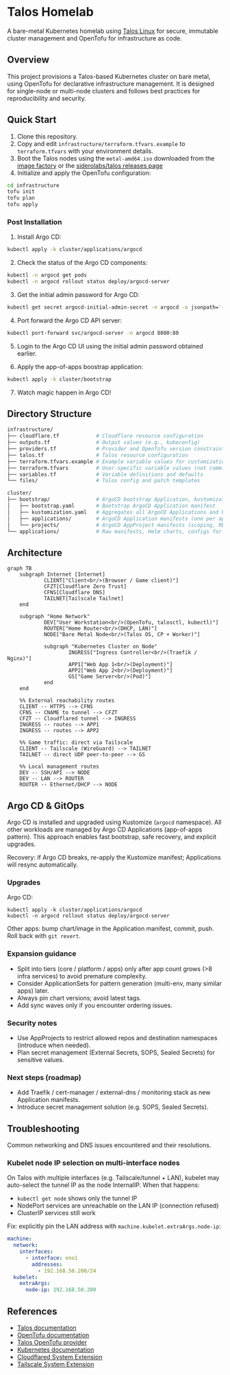 # Talos Homelab

A bare-metal Kubernetes homelab using [Talos Linux](https://www.talos.dev/docs/) for secure, immutable cluster management and OpenTofu for infrastructure as code.

## Overview

This project provisions a Talos-based Kubernetes cluster on bare metal, using OpenTofu for declarative infrastructure management. It is designed for single-node or multi-node clusters and follows best practices for reproducibility and security.

## Quick Start

1. Clone this repository.
2. Copy and edit `infrastructure/terraform.tfvars.example` to `terraform.tfvars` with your environment details.
3. Boot the Talos nodes using the `metal-amd64.iso` downloaded from the [image factory](https://factory.talos.dev/) or the [siderolabs/talos releases page](https://github.com/siderolabs/talos/releases)
4. Initialize and apply the OpenTofu configuration:

```sh
cd infrastructure
tofu init
tofu plan
tofu apply
```

### Post Installation

1. Install Argo CD:

```sh
kubectl apply -k cluster/applications/argocd
```

2. Check the status of the Argo CD components:

```sh
kubectl -n argocd get pods
kubectl -n argocd rollout status deploy/argocd-server
```

3. Get the initial admin password for Argo CD:

```sh
kubectl get secret argocd-initial-admin-secret -n argocd -o jsonpath='{.data.password}' | base64 -d
```

4. Port forward the Argo CD API server:

```sh
kubectl port-forward svc/argocd-server -n argocd 8080:80
```

5. Login to the Argo CD UI using the initial admin password obtained earlier.

6. Apply the app-of-apps boostrap application:

```sh
kubectl apply -k cluster/bootstrap
```

7. Watch magic happen in Argo CD!

## Directory Structure

```sh
infrastructure/
├── cloudflare.tf            # Cloudflare resource configuration
├── outputs.tf               # Output values (e.g., kubeconfig)
├── providers.tf             # Provider and OpenTofu version constraints
├── talos.tf                 # Talos resource configuration
├── terraform.tfvars.example # Example variable values for customization
├── terraform.tfvars         # User-specific variable values (not committed)
├── variables.tf             # Variable definitions and defaults
└── files/                   # Talos config and patch templates

cluster/
├── bootstrap/               # ArgoCD bootstrap Application, kustomization, aggregation
│   ├── bootstrap.yaml       # Bootstrap ArgoCD Application manifest
│   ├── kustomization.yaml   # Aggregates all ArgoCD Applications and Projects
│   ├── applications/        # ArgoCD Application manifests (one per app)
│   └── projects/            # ArgoCD AppProject manifests (scoping, RBAC, repo/namespace restrictions)
└── applications/            # Raw manifests, Helm charts, configs for individual workloads
```

## Architecture

```mermaid
graph TB
	subgraph Internet [Internet]
			CLIENT["Client<br/>(Browser / Game client)"]
			CFZT[Cloudflare Zero Trust]
			CFNS[Cloudflare DNS]
			TAILNET[Tailscale Tailnet]
	end

	subgraph "Home Network"
			DEV["User Workstation<br/>(OpenTofu, talosctl, kubectl)"]
			ROUTER["Home Router<br/>(DHCP, LAN)"]
			NODE["Bare Metal Node<br/>(Talos OS, CP + Worker)"]

			subgraph "Kubernetes Cluster on Node"
					INGRESS["Ingress Controller<br/>(Traefik / Nginx)"]
					APP1["Web App 1<br/>(Deployment)"]
					APP2["Web App 2<br/>(Deployment)"]
					GS["Game Server<br/>(Pod)"]
			end
	end

	%% External reachability routes
	CLIENT -- HTTPS --> CFNS
	CFNS -- CNAME to tunnel --> CFZT
	CFZT -- Cloudflared tunnel --> INGRESS
	INGRESS -- routes --> APP1
	INGRESS -- routes --> APP2

	%% Game traffic: direct via Tailscale
	CLIENT -- Tailscale (WireGuard) --> TAILNET
	TAILNET -- direct UDP peer-to-peer --> GS

	%% Local management routes
	DEV -- SSH/API --> NODE
	DEV -- LAN --> ROUTER
	ROUTER -- Ethernet/DHCP --> NODE
```

## Argo CD & GitOps

Argo CD is installed and upgraded using Kustomize (`argocd` namespace). All other workloads are managed by Argo CD Applications (app-of-apps pattern). This approach enables fast bootstrap, safe recovery, and explicit upgrades.

Recovery: if Argo CD breaks, re-apply the Kustomize manifest; Applications will resync automatically.

### Upgrades

Argo CD:
```
kubectl apply -k cluster/applications/argocd
kubectl -n argocd rollout status deploy/argocd-server
```
Other apps: bump chart/image in the Application manifest, commit, push. Roll back with `git revert`.

### Expansion guidance
- Split into tiers (core / platform / apps) only after app count grows (>8 infra services) to avoid premature complexity.
- Consider ApplicationSets for pattern generation (multi-env, many similar apps) later.
- Always pin chart versions; avoid latest tags.
- Add sync waves only if you encounter ordering issues.

### Security notes
- Use AppProjects to restrict allowed repos and destination namespaces (introduce when needed).
- Plan secret management (External Secrets, SOPS, Sealed Secrets) for sensitive values.

### Next steps (roadmap)
- Add Traefik / cert-manager / external-dns / monitoring stack as new Application manifests.
- Introduce secret management solution (e.g. SOPS, Sealed Secrets).

## Troubleshooting

Common networking and DNS issues encountered and their resolutions.

### Kubelet node IP selection on multi-interface nodes

On Talos with multiple interfaces (e.g. Tailscale/tunnel + LAN), kubelet may auto-select the tunnel IP as the node InternalIP. When that happens:
- `kubectl get node` shows only the tunnel IP
- NodePort services are unreachable on the LAN IP (connection refused)
- ClusterIP services still work

Fix: explicitly pin the LAN address with `machine.kubelet.extraArgs.node-ip`:

```yaml
machine:
  network:
    interfaces:
      - interface: eno1
        addresses:
          - 192.168.50.200/24
  kubelet:
    extraArgs:
      node-ip: 192.168.50.200
```

## References

- [Talos documentation](https://www.talos.dev/docs/)
- [OpenTofu documentation](https://opentofu.org/docs/)
- [Talos OpenTofu provider](https://registry.opentofu.org/providers/siderolabs/talos/latest/docs)
- [Kubernetes documentation](https://kubernetes.io/docs/)
- [Cloudflared System Extension](https://github.com/siderolabs/extensions/blob/main/network/cloudflared/README.md)
- [Tailscale System Extension](https://github.com/siderolabs/extensions/blob/main/network/tailscale/README.md)
